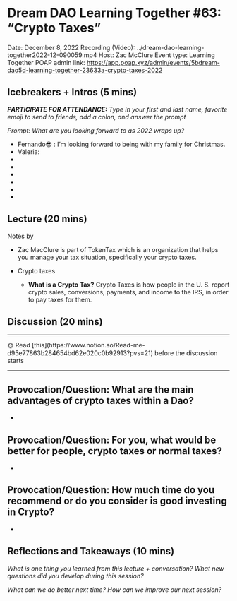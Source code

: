 # Dream DAO Learning Together #63: “Crypto Taxes”

Date: December 8, 2022
Recording (Video): ../dream-dao-learning-together2022-12-090059.mp4
Host: Zac McClure
Event type: Learning Together
POAP admin link: https://app.poap.xyz/admin/events/5bdream-dao5d-learning-together-23633a-crypto-taxes-2022

## Icebreakers + Intros (5 mins)

***PARTICIPATE FOR ATTENDANCE:** Type in your first and last name, favorite emoji to send to friends, add a colon, and answer the prompt*

*Prompt: What are you looking forward to as 2022 wraps up?*

- Fernando😎 : I’m looking forward to being with my family for Christmas.
- Valeria:
- 
- 
- 
- 
- 
- 

## Lecture (20 mins)

Notes by <Fernando Cruz>

- Zac MacClure is part of TokenTax which is an organization that helps you manage your tax situation, specifically your crypto taxes.

- Crypto taxes
    
    
    - **What is a Crypto Tax?** Crypto Taxes is how people in the U. S. report crypto sales, conversions, payments, and income to the IRS, in order to pay taxes for them.

## Discussion (20 mins)

---

<aside>
🌞 Read [this](https://www.notion.so/Read-me-d95e77863b284654bd62e020c0b92913?pvs=21) before the discussion starts

</aside>

---

## Provocation/Question: What are the main advantages of crypto taxes within a Dao?

- 

## Provocation/Question: For you, what would be better for people, crypto taxes or normal taxes?

- 

## Provocation/Question: How much time do you recommend or do you consider is good investing in Crypto?

- 

## Reflections and Takeaways (10 mins)

*What is one thing you learned from this lecture + conversation? What new questions did you develop during this session?*

*What can we do better next time? How can we improve our next session?*
